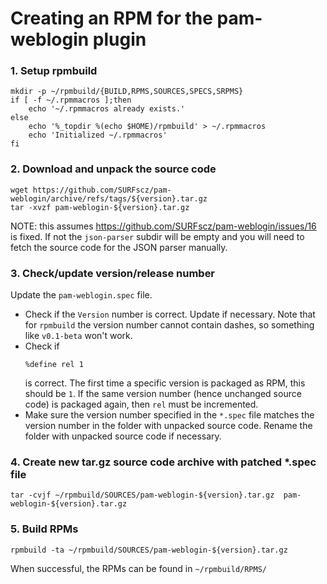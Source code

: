 # Creating an RPM for the pam-weblogin plugin

### 1. Setup rpmbuild

```
mkdir -p ~/rpmbuild/{BUILD,RPMS,SOURCES,SPECS,SRPMS}
if [ -f ~/.rpmmacros ];then
    echo '~/.rpmmacros already exists.'
else
    echo '%_topdir %(echo $HOME)/rpmbuild' > ~/.rpmmacros
    echo 'Initialized ~/.rpmmacros'
fi
```

### 2. Download and unpack the source code

```
wget https://github.com/SURFscz/pam-weblogin/archive/refs/tags/${version}.tar.gz
tar -xvzf pam-weblogin-${version}.tar.gz
```

NOTE: this assumes https://github.com/SURFscz/pam-weblogin/issues/16 is fixed.
If not the ```json-parser``` subdir will be empty and you will need to fetch the source code for the JSON parser manually.

### 3. Check/update version/release number

Update the  ```pam-weblogin.spec``` file.

 * Check if the ```Version``` number is correct.
   Update if necessary.
   Note that for ```rpmbuild``` the version number cannot contain dashes,
   so something like ```v0.1-beta``` won't work.
 * Check if
   ```
   %define rel 1
   ```
   is correct. The first time a specific version is packaged as RPM, this should be ```1```.
   If the same version number (hence unchanged source code) is packaged again, then ```rel``` must be incremented.
 * Make sure the version number specified in the ```*.spec``` file matches the version number in the folder with unpacked source code.
   Rename the folder with unpacked source code if necessary.


### 4. Create new tar.gz source code archive with patched *.spec file

```
tar -cvjf ~/rpmbuild/SOURCES/pam-weblogin-${version}.tar.gz  pam-weblogin-${version}.tar.gz
```

### 5. Build RPMs

```
rpmbuild -ta ~/rpmbuild/SOURCES/pam-weblogin-${version}.tar.gz
```
When successful, the RPMs can be found in ```~/rpmbuild/RPMS/```
